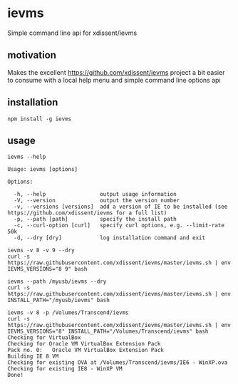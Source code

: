 # ievms
Simple command line api for xdissent/ievms

## motivation
Makes the excellent https://github.com/xdissent/ievms project a bit easier to consume with a local help menu and simple command line options api

## installation
```
npm install -g ievms
```

## usage
```
ievms --help

Usage: ievms [options]

Options:

  -h, --help                 output usage information
  -V, --version              output the version number
  -v, --versions [versions]  add a version of IE to be installed (see https://github.com/xdissent/ievms for a full list)
  -p, --path [path]          specify the install path
  -c, --curl-option [curl]   specify curl options, e.g. --limit-rate 50k
  -d, --dry [dry]            log installation command and exit
```
```
ievms -v 8 -v 9 --dry
curl -s https://raw.githubusercontent.com/xdissent/ievms/master/ievms.sh | env IEVMS_VERSIONS="8 9" bash
```
```
ievms --path /myusb/ievms --dry
curl -s https://raw.githubusercontent.com/xdissent/ievms/master/ievms.sh | env INSTALL_PATH="/myusb/ievms" bash
```
```
ievms -v 8 -p /Volumes/Transcend/ievms
curl -s https://raw.githubusercontent.com/xdissent/ievms/master/ievms.sh | env IEVMS_VERSIONS="8" INSTALL_PATH="/Volumes/Transcend/ievms" bash
Checking for VirtualBox
Checking for Oracle VM VirtualBox Extension Pack
Pack no. 0:   Oracle VM VirtualBox Extension Pack
Building IE 8 VM
Checking for existing OVA at /Volumes/Transcend/ievms/IE6 - WinXP.ova
Checking for existing IE8 - WinXP VM
Done!
```
